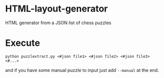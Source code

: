 # HTML-layout-generator
HTML generator from a JSON list of chess puzzles
# Execute
`python puzzlextract.py <#json file1> <#json file2> <#json file3> <#...>`

and if you have some manual puzzle to input just add `--manual` at the end.
